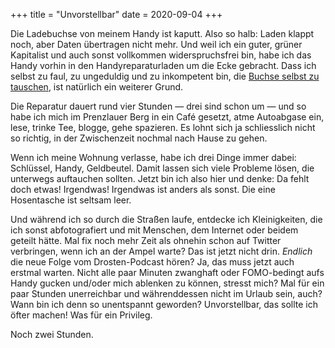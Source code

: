 +++
title = "Unvorstellbar"
date = 2020-09-04
+++

Die Ladebuchse von meinem Handy ist kaputt. Also so halb: Laden klappt noch, aber Daten übertragen nicht mehr. Und weil ich ein guter, grüner Kapitalist und auch sonst vollkommen widerspruchsfrei bin, habe ich das Handy vorhin in den Handyreparaturladen um die Ecke gebracht. Dass ich selbst zu faul, zu ungeduldig und zu inkompetent bin, die [Buchse selbst zu tauschen](https://de.ifixit.com/Anleitung/iPhone+7+Lightning+Connector+Einheit+austauschen/78122), ist natürlich ein weiterer Grund.

Die Reparatur dauert rund vier Stunden — drei sind schon um — und so habe ich mich im Prenzlauer Berg in ein Café gesetzt, atme Autoabgase ein, lese, trinke Tee, blogge, gehe spazieren. Es lohnt sich ja schliesslich nicht so richtig, in der Zwischenzeit nochmal nach Hause zu gehen.

Wenn ich meine Wohnung verlasse, habe ich drei Dinge immer dabei: Schlüssel, Handy, Geldbeutel. Damit lassen sich viele Probleme lösen, die unterwegs auftauchen sollten. Jetzt bin ich also hier und denke: Da fehlt doch etwas! Irgendwas! Irgendwas ist anders als sonst. Die eine Hosentasche ist seltsam leer.

Und während ich so durch die Straßen laufe, entdecke ich Kleinigkeiten, die ich sonst abfotografiert und mit Menschen, dem Internet oder beidem geteilt hätte. Mal fix noch mehr Zeit als ohnehin schon auf Twitter verbringen, wenn ich an der Ampel warte? Das ist jetzt nicht drin. _Endlich_ die neue Folge vom Drosten-Podcast hören? Ja, das muss jetzt auch erstmal warten. Nicht alle paar Minuten zwanghaft oder FOMO-bedingt aufs Handy gucken und/oder mich ablenken zu können, stresst mich? Mal für ein paar Stunden unerreichbar und währenddessen nicht im Urlaub sein, auch? Wann bin ich denn so unentspannt geworden? Unvorstellbar, das sollte ich öfter machen! Was für ein Privileg.

Noch zwei Stunden.